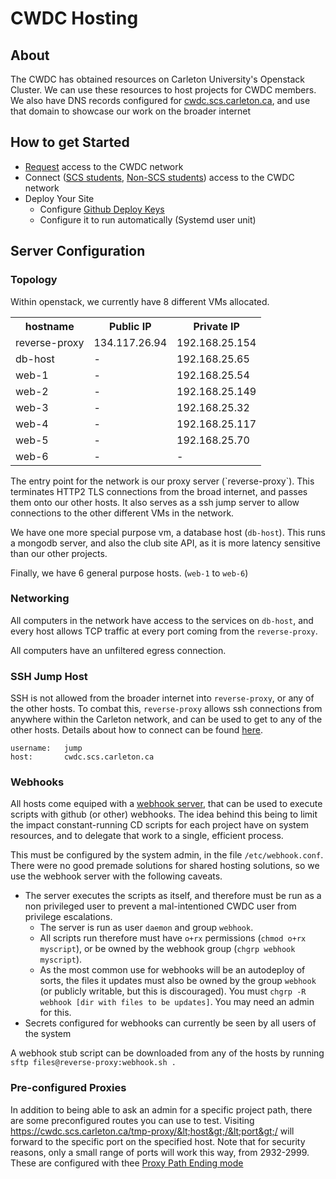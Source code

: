 # CWDC Hosting

## About
The CWDC has obtained resources on Carleton University's Openstack Cluster. We can use these resources to host projects for CWDC members. We also have DNS records configured for [cwdc.scs.carleton.ca](https://cwdc.scs.carleton.ca), and use that domain to showcase our work on the broader internet

## How to get Started
- [Request](./hosting-requests.md) access to the CWDC network
- Connect ([SCS students](./tutorials/ssh-access/ssh-config(scs).md), [Non-SCS students](./tutorials/ssh-access/ssh-config(non-scs).md)) access to the CWDC network
- Deploy Your Site
  - Configure [Github Deploy Keys](./tutorials/git-deploy-keys.md)
  - Configure it to run automatically (Systemd user unit)


## Server Configuration
### Topology
Within openstack, we currently have 8 different VMs allocated. 
<table>
<tr>
    <th>hostname</th>
    <th>Public IP</th>
    <th>Private IP</th>
</tr>
<tr>
    <td>reverse-proxy</td>
    <td>134.117.26.94</td>
    <td>192.168.25.154</td>
</tr>
<tr>
    <td>db-host</td>
    <td>-</td>
    <td>192.168.25.65</td>
</tr>
<tr>
    <td>web-1</td>
    <td>-</td>
    <td>192.168.25.54</td>
</tr>
<tr>
    <td>web-2</td>
    <td>-</td>
    <td>192.168.25.149</td>
</tr>
<tr>
    <td>web-3</td>
    <td>-</td>
    <td>192.168.25.32</td>
</tr>
<tr>
    <td>web-4</td>
    <td>-</td>
    <td>192.168.25.117</td>
</tr>
<tr>
    <td>web-5</td>
    <td>-</td>
    <td>192.168.25.70</td>
</tr>
<tr>
    <td>web-6</td>
    <td>-</td>
    <td>-</td>
</tr>

</table>
The entry point for the network is our proxy server (`reverse-proxy`). This terminates HTTP2 TLS connections from the broad internet, and passes them onto our other hosts. It also serves as a ssh jump server to allow connections to the other different VMs in the network.

We have one more special purpose vm, a database host (`db-host`). This runs a mongodb server, and also the club site API, as it is more latency sensitive than our other projects.

Finally, we have 6 general purpose hosts. (`web-1` to `web-6`)



### Networking

All computers in the network have access to the services on `db-host`, and every host allows TCP traffic at every port coming from the `reverse-proxy`.

All computers have an unfiltered egress connection.


### SSH Jump Host

SSH is not allowed from the broader internet into `reverse-proxy`, or any of the other hosts. To combat this, `reverse-proxy` allows ssh connections from anywhere within the Carleton network, and can be used to get to any of the other hosts. Details about how to connect can be found [here](example.com).
```
username:   jump
host:       cwdc.scs.carleton.ca
```

### Webhooks
All hosts come equiped with a [webhook server](https://github.com/adnanh/webhook), that can be used to execute scripts with github (or other) webhooks. The idea behind this being to limit the impact constant-running CD scripts for each project have on system resources, and to delegate that work to a single, efficient process.

This must be configured by the system admin, in the file `/etc/webhook.conf`. There were no good premade solutions for shared hosting solutions, so we use the webhook server with the following caveats.
 - The server executes the scripts as itself, and therefore must be run as a non privileged user to prevent a mal-intentioned CWDC user from privilege escalations. 
    - The server is run as user `daemon` and group `webhook`.
    - All scripts run therefore must have `o+rx` permissions (`chmod o+rx myscript`), or be owned by the webhook group (`chgrp webhook myscript`).
    - As the most common use for webhooks will be an autodeploy of sorts, the files it updates must also be owned by the group `webhook` (or publicly writable, but this is discouraged). You must `chgrp -R webhook [dir with files to be updates]`. You may need an admin for this.
- Secrets configured for webhooks can currently be seen by all users of the system

A webhook stub script can be downloaded from any of the hosts by running `sftp files@reverse-proxy:webhook.sh .`

### Pre-configured Proxies
In addition to being able to ask an admin for a specific project path, there are some preconfigured routes you can use to test. Visiting https://cwdc.scs.carleton.ca/tmp-proxy/&lt;host&gt;/&lt;port&gt;/ will forward to the specific port on the specified host. Note that for security reasons, only a small range of ports will work this way, from 2932-2999. These are configured with thee [Proxy Path Ending mode](./proxy-modes.md#proxy-path-rnding)
